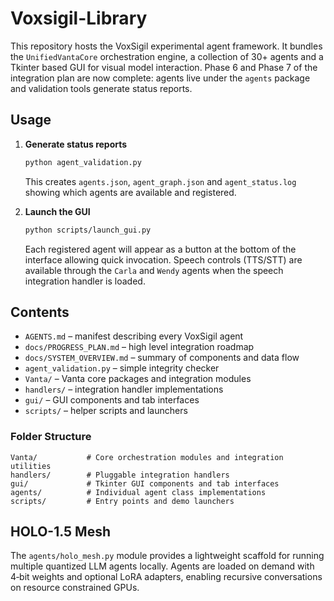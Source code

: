 # Voxsigil-Library

This repository hosts the VoxSigil experimental agent framework. It bundles the
``UnifiedVantaCore`` orchestration engine, a collection of 30+ agents and a
Tkinter based GUI for visual model interaction. Phase 6 and Phase 7 of the
integration plan are now complete: agents live under the ``agents`` package and
validation tools generate status reports.

## Usage

1. **Generate status reports**

   ```bash
   python agent_validation.py
   ```

   This creates `agents.json`, `agent_graph.json` and `agent_status.log` showing
   which agents are available and registered.

2. **Launch the GUI**

   ```bash
   python scripts/launch_gui.py
   ```

   Each registered agent will appear as a button at the bottom of the interface
   allowing quick invocation. Speech controls (TTS/STT) are available through
   the ``Carla`` and ``Wendy`` agents when the speech integration handler is
   loaded.

## Contents

* `AGENTS.md` – manifest describing every VoxSigil agent
* `docs/PROGRESS_PLAN.md` – high level integration roadmap
* `docs/SYSTEM_OVERVIEW.md` – summary of components and data flow
* `agent_validation.py` – simple integrity checker
* `Vanta/` – Vanta core packages and integration modules
* `handlers/` – integration handler implementations
* `gui/` – GUI components and tab interfaces
* `scripts/` – helper scripts and launchers

### Folder Structure

```
Vanta/           # Core orchestration modules and integration utilities
handlers/        # Pluggable integration handlers
gui/             # Tkinter GUI components and tab interfaces
agents/          # Individual agent class implementations
scripts/         # Entry points and demo launchers
```

## HOLO-1.5 Mesh

The `agents/holo_mesh.py` module provides a lightweight scaffold for running multiple quantized LLM agents locally. Agents are loaded on demand with 4‑bit weights and optional LoRA adapters, enabling recursive conversations on resource constrained GPUs.

